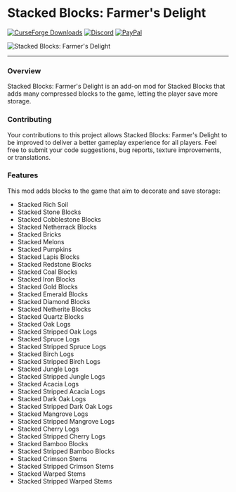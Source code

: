 # Stacked Blocks: Farmer's Delight

[![CurseForge Downloads](https://img.shields.io/curseforge/dt/1144737?style=flat&logo=curseforge&logoColor=%23F16436&label=CurseForge&labelColor=%232D2C2C&color=%23F16436)](https://www.curseforge.com/minecraft/mc-mods/stacked-blocks)
[![Discord](https://img.shields.io/discord/1194733791818821663?style=flat&logo=discord&logoColor=%23FFFFFF&label=Discord&labelColor=2D2C2C&color=%234e992e)](https://discord.gg/e2BQx4bbsU)
[![PayPal](https://img.shields.io/badge/Donate%20on%20PayPal-0079C1?style=flat&logo=paypal)](https://paypal.me/kevgelhorn)

![Stacked Blocks: Farmer's Delight](https://cdn.modrinth.com/data/UYrNpKJN/images/28fbdff482a08cd94d0873f5bc26922efe5e5e11.png)

***

### Overview

Stacked Blocks: Farmer's Delight is an add-on mod for Stacked Blocks that adds many compressed blocks to the game, letting the player save more storage.

### Contributing

Your contributions to this project allows Stacked Blocks: Farmer's Delight to be improved to deliver a better gameplay experience for all players. Feel free to submit your code suggestions, bug reports, texture improvements, or translations.

### Features

This mod adds blocks to the game that aim to decorate and save storage:

- Stacked Rich Soil
- Stacked Stone Blocks
- Stacked Cobblestone Blocks
- Stacked Netherrack Blocks
- Stacked Bricks
- Stacked Melons
- Stacked Pumpkins
- Stacked Lapis Blocks
- Stacked Redstone Blocks
- Stacked Coal Blocks
- Stacked Iron Blocks
- Stacked Gold Blocks
- Stacked Emerald Blocks
- Stacked Diamond Blocks
- Stacked Netherite Blocks
- Stacked Quartz Blocks
- Stacked Oak Logs
- Stacked Stripped Oak Logs
- Stacked Spruce Logs
- Stacked Stripped Spruce Logs
- Stacked Birch Logs
- Stacked Stripped Birch Logs
- Stacked Jungle Logs
- Stacked Stripped Jungle Logs
- Stacked Acacia Logs
- Stacked Stripped Acacia Logs
- Stacked Dark Oak Logs
- Stacked Stripped Dark Oak Logs
- Stacked Mangrove Logs
- Stacked Stripped Mangrove Logs
- Stacked Cherry Logs
- Stacked Stripped Cherry Logs
- Stacked Bamboo Blocks
- Stacked Stripped Bamboo Blocks
- Stacked Crimson Stems
- Stacked Stripped Crimson Stems
- Stacked Warped Stems
- Stacked Stripped Warped Stems
